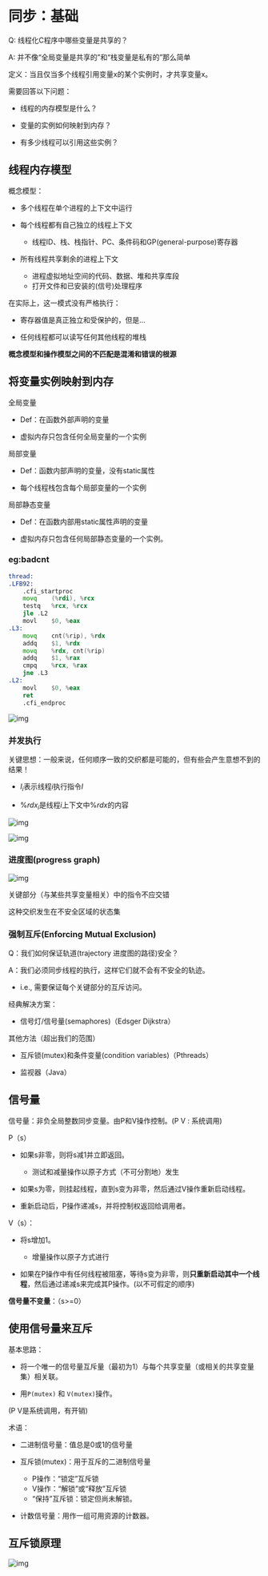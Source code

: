 # 同步：基础

Q: 线程化C程序中哪些变量是共享的？

A: 并不像“全局变量是共享的”和“栈变量是私有的”那么简单



定义：当且仅当多个线程引用变量x的某个实例时，才共享变量x。



需要回答以下问题：

+ 线程的内存模型是什么？

+ 变量的实例如何映射到内存？

+ 有多少线程可以引用这些实例？

## 线程内存模型

概念模型：

+ 多个线程在单个进程的上下文中运行

+ 每个线程都有自己独立的线程上下文
  + 线程ID、栈、栈指针、PC、条件码和GP(general-purpose)寄存器

+ 所有线程共享剩余的进程上下文
  + 进程虚拟地址空间的代码、数据、堆和共享库段
  + 打开文件和已安装的(信号)处理程序

在实际上，这一模式没有严格执行：

+ 寄存器值是真正独立和受保护的，但是…

+ 任何线程都可以读写任何其他线程的堆栈



**概念模型和操作模型之间的不匹配是混淆和错误的根源**



## 将变量实例映射到内存

全局变量

+ Def：在函数外部声明的变量

+ 虚拟内存只包含任何全局变量的一个实例



局部变量

+ Def：函数内部声明的变量，没有static属性

+ 每个线程栈包含每个局部变量的一个实例



局部静态变量

+ Def：在函数内部用static属性声明的变量

+ 虚拟内存只包含任何局部静态变量的一个实例。

### eg:badcnt

```asm
thread:
.LFB92:
	.cfi_startproc
	movq	(%rdi), %rcx
	testq	%rcx, %rcx
	jle	.L2
	movl	$0, %eax
.L3:
	movq	cnt(%rip), %rdx
	addq	$1, %rdx
	movq	%rdx, cnt(%rip)
	addq	$1, %rax
	cmpq	%rcx, %rax
	jne	.L3
.L2:
	movl	$0, %eax
	ret
	.cfi_endproc
```

![img](https://github.com/Qasak/csapp-notes-and-labs/blob/master/proxylab/badcnt-thread%E4%B8%AD%E7%9A%84%E5%BE%AA%E7%8E%AF.png)

### 并发执行

关键思想：一般来说，任何顺序一致的交织都是可能的，但有些会产生意想不到的结果！

+ $I_i$表示线程$i$执行指令$I$

+ $\%rdx_i$是线程$i$上下文中$\%rdx$的内容

![img](https://github.com/Qasak/csapp-notes-and-labs/blob/master/proxylab/thread%E6%89%A7%E8%A1%8C%E9%A1%BA%E5%BA%8F0.png)

![img](https://github.com/Qasak/csapp-notes-and-labs/blob/master/proxylab/thread%E6%89%A7%E8%A1%8C%E9%A1%BA%E5%BA%8F1.png)

### 进度图(progress graph)

![img](https://github.com/Qasak/csapp-notes-and-labs/blob/master/proxylab/%E8%BF%9B%E5%BA%A6%E5%9B%BE-%E4%B8%8D%E5%AE%89%E5%85%A8%E5%8C%BA.png)



关键部分（与某些共享变量相关）中的指令不应交错

这种交织发生在不安全区域的状态集

### 强制互斥(Enforcing Mutual Exclusion)

Q：我们如何保证轨道(trajectory 进度图的路径)安全？

A：我们必须同步线程的执行，这样它们就不会有不安全的轨迹。

+ i.e., 需要保证每个关键部分的互斥访问。



经典解决方案：

+ 信号灯/信号量(semaphores)（Edsger Dijkstra）



其他方法（超出我们的范围）

+ 互斥锁(mutex)和条件变量(condition variables)（Pthreads）

+ 监视器（Java）

## 信号量

信号量：非负全局整数同步变量。由P和V操作控制。(P V : 系统调用)

P（s）

+ 如果s非零，则将s减1并立即返回。
  + 测试和减量操作以原子方式（不可分割地）发生

+ 如果s为零，则挂起线程，直到s变为非零，然后通过V操作重新启动线程。
+ 重新启动后，P操作递减s，并将控制权返回给调用者。

V（s）：

+ 将s增加1。
  + 增量操作以原子方式进行

+ 如果在P操作中有任何线程被阻塞，等待s变为非零，则**只重新启动其中一个线程**，然后通过递减s来完成其P操作。(以不可假定的顺序)



**信号量不变量**：（s>=0）





## 使用信号量来互斥

基本思路：

+ 将一个唯一的信号量互斥量（最初为1）与每个共享变量（或相关的共享变量集）相关联。

+ 用`P(mutex)` 和 `V(mutex)`操作。

(P V是系统调用，有开销)

术语：

+ 二进制信号量：值总是0或1的信号量

+ 互斥锁(mutex)：用于互斥的二进制信号量
  + P操作：“锁定”互斥锁
  + V操作：“解锁”或“释放”互斥锁
  + “保持”互斥锁：锁定但尚未解锁。

+ 计数信号量：用作一组可用资源的计数器。

## 互斥锁原理

![img](https://github.com/Qasak/csapp-notes-and-labs/blob/master/proxylab/mutex%E4%BA%92%E6%96%A5%E9%94%81%E5%8E%9F%E7%90%86.png)

